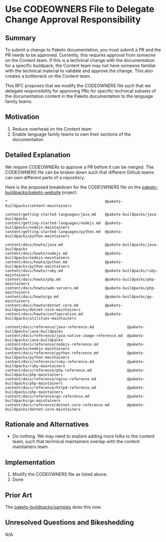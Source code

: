 # Use CODEOWNERS File to Delegate Change Approval Responsibility

## Summary

To submit a change to Paketo documentation, you must submit a PR and the PR needs to be approved. Currently, this requires approval from someone on the Content team. If this is a technical change with the documentation for a specific buildpack, the Content team may not have someone familiar with the technical material to validate and approve the change. This also creates a bottleneck on the Content team.

This RFC proposes that we modify the CODEOWNERS file such that we delegate responsibility for approving PRs for specific technical subsets of the documentation content in the Paketo documentation to the language family teams.

## Motivation

1. Reduce overhead on the Content team
2. Enable language family teams to own their sections of the documentation

## Detailed Explanation

We require CODEOWNERs to approve a PR before it can be merged. The CODEOWNERS file can be broken down such that different Github teams can own different parts of a repository.

Here is the proposed breakdown for the CODEOWNERS file on the [paketo-buildpacks/paketo-website](https://github.com/paketo-buildpacks/paketo-website/) project.

```text
*                                            @paketo-buildpacks/content-maintainers

content/getting-started-languages/java.md    @paketo-buildpacks/java-buildpacks
content/getting-started-languages/nodejs.md  @paketo-buildpacks/nodejs-maintainers
content/getting-started-languages/python.md  @paketo-buildpacks/python-maintainers

content/docs/howto/java.md                   @paketo-buildpacks/java-buildpacks
content/docs/howto/nodejs.md                 @paketo-buildpacks/nodejs-maintainers
content/docs/howto/python.md                 @paketo-buildpacks/python-maintainers
content/docs/howto/ruby.md                   @paketo-buildpacks/ruby-maintainers
content/docs/howto/php.md                    @paketo-buildpacks/php-maintainers
content/docs/howto/web-servers.md            @paketo-buildpacks/php-maintainers
content/docs/howto/go.md                     @paketo-buildpacks/go-maintainers
content/docs/howto/dotnet-core.md            @paketo-buildpacks/dotnet-core-maintainers
content/docs/howto/configuration.md          @paketo-buildpacks/utilities-maintainers

content/docs/reference/java-reference.md               @paketo-buildpacks/java-buildpacks
content/docs/reference/java-native-image-reference.md  @paketo-buildpacks/java-buildpacks
content/docs/reference/nodejs-reference.md             @paketo-buildpacks/nodejs-maintainers
content/docs/reference/python-reference.md             @paketo-buildpacks/python-maintainers
content/docs/reference/ruby-reference.md               @paketo-buildpacks/ruby-maintainers
content/docs/reference/php-reference.md                @paketo-buildpacks/php-maintainers
content/docs/reference/nginx-reference.md              @paketo-buildpacks/php-maintainers
content/docs/reference/httpd-reference.md              @paketo-buildpacks/php-maintainers
content/docs/reference/go-reference.md                 @paketo-buildpacks/go-maintainers
content/docs/reference/dotnet-core-reference.md        @paketo-buildpacks/dotnet-core-maintainers
```

## Rationale and Alternatives

- Do nothing. We may need to explore adding more folks to the content team, such that technical maintainers overlap with the content maintainers team.

## Implementation

1. Modify the CODEOWNERS file as listed above.
2. Done

## Prior Art

The [paketo-buildpacks/samples](https://github.com/paketo-buildpacks/samples) does this now.

## Unresolved Questions and Bikeshedding

N/A
